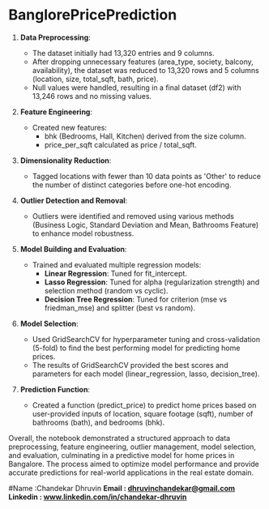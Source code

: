 # BanglorePricePrediction

1. **Data Preprocessing**:
   - The dataset initially had 13,320 entries and 9 columns.
   - After dropping unnecessary features (area_type, society, balcony, availability), the dataset was reduced to 13,320 rows and 5 columns (location, size, total_sqft, bath, price).
   - Null values were handled, resulting in a final dataset (df2) with 13,246 rows and no missing values.

2. **Feature Engineering**:
   - Created new features:
     - bhk (Bedrooms, Hall, Kitchen) derived from the size column.
     - price_per_sqft calculated as price / total_sqft.

3. **Dimensionality Reduction**:
   - Tagged locations with fewer than 10 data points as 'Other' to reduce the number of distinct categories before one-hot encoding.

4. **Outlier Detection and Removal**:
   - Outliers were identified and removed using various methods (Business Logic, Standard Deviation and Mean, Bathrooms Feature) to enhance model robustness.

5. **Model Building and Evaluation**:
   - Trained and evaluated multiple regression models:
     - **Linear Regression**: Tuned for fit_intercept.
     - **Lasso Regression**: Tuned for alpha (regularization strength) and selection method (random vs cyclic).
     - **Decision Tree Regression**: Tuned for criterion (mse vs friedman_mse) and splitter (best vs random).

6. **Model Selection**:
   - Used GridSearchCV for hyperparameter tuning and cross-validation (5-fold) to find the best performing model for predicting home prices.
   - The results of GridSearchCV provided the best scores and parameters for each model (linear_regression, lasso, decision_tree).

7. **Prediction Function**:
   - Created a function (predict_price) to predict home prices based on user-provided inputs of location, square footage (sqft), number of bathrooms (bath), and bedrooms (bhk).

Overall, the notebook demonstrated a structured approach to data preprocessing, feature engineering, outlier management, model selection, and evaluation, culminating in a predictive model for home prices in Bangalore. The process aimed to optimize model performance and provide accurate predictions for real-world applications in the real estate domain.


#Name :Chandekar Dhruvin
**Email : dhruvinchandekar@gmail.com**
**Linkedin : www.linkedin.com/in/chandekar-dhruvin**

